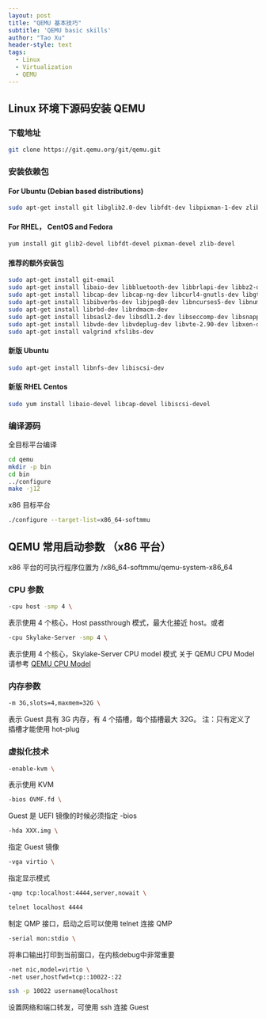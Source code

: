 ```yaml
---
layout: post
title: "QEMU 基本技巧"
subtitle: 'QEMU basic skills'
author: "Tao Xu"
header-style: text
tags:
  - Linux
  - Virtualization
  - QEMU
---
```


## Linux 环境下源码安装 QEMU
### 下载地址
```sh
git clone https://git.qemu.org/git/qemu.git
```
### 安装依赖包
#### For Ubuntu (Debian based distributions)
```sh
sudo apt-get install git libglib2.0-dev libfdt-dev libpixman-1-dev zlib1g-dev
```
#### For RHEL， CentOS and Fedora
```sh
yum install git glib2-devel libfdt-devel pixman-devel zlib-devel
```
#### 推荐的额外安装包
```sh
sudo apt-get install git-email
sudo apt-get install libaio-dev libbluetooth-dev libbrlapi-dev libbz2-dev
sudo apt-get install libcap-dev libcap-ng-dev libcurl4-gnutls-dev libgtk-3-dev
sudo apt-get install libibverbs-dev libjpeg8-dev libncurses5-dev libnuma-dev
sudo apt-get install librbd-dev librdmacm-dev
sudo apt-get install libsasl2-dev libsdl1.2-dev libseccomp-dev libsnappy-dev libssh2-1-dev
sudo apt-get install libvde-dev libvdeplug-dev libvte-2.90-dev libxen-dev liblzo2-dev
sudo apt-get install valgrind xfslibs-dev
```
#### 新版 Ubuntu
```sh
sudo apt-get install libnfs-dev libiscsi-dev
```
#### 新版 RHEL Centos
```sh
sudo yum install libaio-devel libcap-devel libiscsi-devel
```
### 编译源码
全目标平台编译
```sh
cd qemu
mkdir -p bin
cd bin
../configure
make -j12
```
x86 目标平台
```sh
./configure --target-list=x86_64-softmmu
```
## QEMU 常用启动参数 （x86 平台）
x86 平台的可执行程序位置为 /x86_64-softmmu/qemu-system-x86_64
### CPU 参数
```sh
-cpu host -smp 4 \
```
表示使用 4 个核心，Host passthrough 模式，最大化接近 host。或者
```sh
-cpu Skylake-Server -smp 4 \
```
表示使用 4 个核心，Skylake-Server CPU model 模式
关于 QEMU CPU Model 请参考
[QEMU CPU Model](https://taoxu916.github.io/2019/08/07/qemu-cpu-model/)
### 内存参数
```sh
-m 3G,slots=4,maxmem=32G \
```
表示 Guest 具有 3G 内存，有 4 个插槽，每个插槽最大 32G。
注：只有定义了插槽才能使用 hot-plug
### 虚拟化技术
```sh
-enable-kvm \
```
表示使用 KVM
```sh
-bios OVMF.fd \
```
Guest 是 UEFI 镜像的时候必须指定 -bios
```sh
-hda XXX.img \
```
指定 Guest 镜像
```sh
-vga virtio \
```
指定显示模式
```sh
-qmp tcp:localhost:4444,server,nowait \
```
```sh
telnet localhost 4444
```
制定 QMP 接口，启动之后可以使用 telnet 连接 QMP
```sh
-serial mon:stdio \
```
将串口输出打印到当前窗口，在内核debug中非常重要
```sh
-net nic,model=virtio \
-net user,hostfwd=tcp::10022-:22
```
```sh
ssh -p 10022 username@localhost
```
设置网络和端口转发，可使用 ssh 连接 Guest